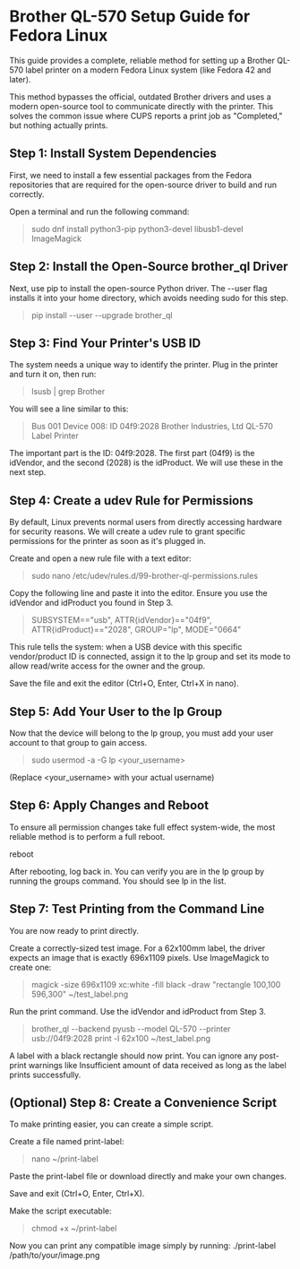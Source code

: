 # Brother QL-570 Setup Guide for Fedora Linux
This guide provides a complete, reliable method for setting up a Brother QL-570 label printer on a modern Fedora Linux system (like Fedora 42 and later).

This method bypasses the official, outdated Brother drivers and uses a modern open-source tool to communicate directly with the printer. This solves the common issue where CUPS reports a print job as "Completed," but nothing actually prints.

## Step 1: Install System Dependencies
First, we need to install a few essential packages from the Fedora repositories that are required for the open-source driver to build and run correctly.

Open a terminal and run the following command:

> sudo dnf install python3-pip python3-devel libusb1-devel ImageMagick

## Step 2: Install the Open-Source brother_ql Driver
Next, use pip to install the open-source Python driver. The --user flag installs it into your home directory, which avoids needing sudo for this step.

> pip install --user --upgrade brother_ql

## Step 3: Find Your Printer's USB ID
The system needs a unique way to identify the printer. Plug in the printer and turn it on, then run:

> lsusb | grep Brother

You will see a line similar to this:
> Bus 001 Device 008: ID 04f9:2028 Brother Industries, Ltd QL-570 Label Printer

The important part is the ID: 04f9:2028. The first part (04f9) is the idVendor, and the second (2028) is the idProduct. We will use these in the next step.

## Step 4: Create a udev Rule for Permissions
By default, Linux prevents normal users from directly accessing hardware for security reasons. We will create a udev rule to grant specific permissions for the printer as soon as it's plugged in.

Create and open a new rule file with a text editor:

> sudo nano /etc/udev/rules.d/99-brother-ql-permissions.rules

Copy the following line and paste it into the editor. Ensure you use the idVendor and idProduct you found in Step 3.

> SUBSYSTEM=="usb", ATTR{idVendor}=="04f9", ATTR{idProduct}=="2028", GROUP="lp", MODE="0664"

This rule tells the system: when a USB device with this specific vendor/product ID is connected, assign it to the lp group and set its mode to allow read/write access for the owner and the group.

Save the file and exit the editor (Ctrl+O, Enter, Ctrl+X in nano).

## Step 5: Add Your User to the lp Group
Now that the device will belong to the lp group, you must add your user account to that group to gain access.

> sudo usermod -a -G lp <your_username>

(Replace <your_username> with your actual username)

## Step 6: Apply Changes and Reboot
To ensure all permission changes take full effect system-wide, the most reliable method is to perform a full reboot.

reboot

After rebooting, log back in. You can verify you are in the lp group by running the groups command. You should see lp in the list.

## Step 7: Test Printing from the Command Line
You are now ready to print directly.

Create a correctly-sized test image. For a 62x100mm label, the driver expects an image that is exactly 696x1109 pixels. Use ImageMagick to create one:

> magick -size 696x1109 xc:white -fill black -draw "rectangle 100,100 596,300" ~/test_label.png

Run the print command. Use the idVendor and idProduct from Step 3.

> brother_ql --backend pyusb --model QL-570 --printer usb://04f9:2028 print -l 62x100 ~/test_label.png

A label with a black rectangle should now print. You can ignore any post-print warnings like Insufficient amount of data received as long as the label prints successfully.

## (Optional) Step 8: Create a Convenience Script
To make printing easier, you can create a simple script.

Create a file named print-label:

> nano ~/print-label

Paste the print-label file or download directly and make your own changes.

Save and exit (Ctrl+O, Enter, Ctrl+X).

Make the script executable:

> chmod +x ~/print-label

Now you can print any compatible image simply by running: ./print-label /path/to/your/image.png
